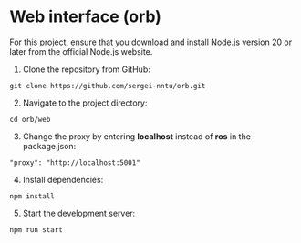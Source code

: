 # Web interface (orb)
For this project, ensure that you download and install Node.js version 20 or later from the official Node.js website.

1. Clone the repository from GitHub:

```
git clone https://github.com/sergei-nntu/orb.git
```

2. Navigate to the project directory:
```
cd orb/web
```

3. Change the proxy by entering **localhost** instead of **ros** in the package.json:
```
"proxy": "http://localhost:5001"
```

4. Install dependencies:
```
npm install
```

5. Start the development server:
```
npm run start
```
